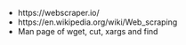 <ul>
<li>https://webscraper.io/</li>
<li>https://en.wikipedia.org/wiki/Web_scraping</li>
<li>Man page of wget, cut, xargs and find</li>
</ul>
